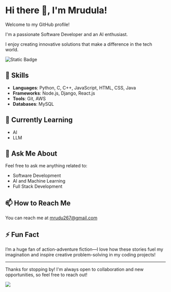 # Hi there 👋, I'm Mrudula!

Welcome to my GitHub profile! 

I'm a passionate Software Developer and an AI enthusiast.

I enjoy creating innovative solutions that make a difference in the tech world.


![Static Badge](https://img.shields.io/badge/Profile%20Views-123?style=plastic&logoSize=auto)



## 🔧 Skills
- **Languages**: Python, C, C++, JavaScript, HTML, CSS, Java
- **Frameworks**: Node.js, Django, React.js
- **Tools**: Git, AWS
- **Databases**: MySQL

## 🌱 Currently Learning
- AI
- LLM

## 💬 Ask Me About
Feel free to ask me anything related to:
- Software Development
- AI and Machine Learning
- Full Stack Development

## 📫 How to Reach Me
You can reach me at mrudu267@gmail.com

## ⚡ Fun Fact
<!--I have a knack for injecting humor into any situation – I like to think I'm pretty funny!-->
I’m a huge fan of action-adventure fiction—I love how these stories fuel my imagination and inspire creative problem-solving in my coding projects!

<!--## 🚀 Projects
Here are some of my notable projects:
- **[Project Name 1]**: [Brief description, technologies used, link to repo]
- **[Project Name 2]**: [Brief description, technologies used, link to repo]
- **[Project Name 3]**: [Brief description, technologies used, link to repo]-->

<!--## 📫 Connect with Me
- **LinkedIn**: [Your LinkedIn URL]
- **Twitter**: [Your Twitter URL]
- **Email**: [Your Email Address]-->

<!--## 🌍 Fun Facts
- [Share a fun fact or two about yourself or your interests outside of tech]-->
---

Thanks for stopping by! I'm always open to collaboration and new opportunities, so feel free to reach out!

<!--
**mrudulap26/mrudulap26** is a ✨ _special_ ✨ repository because its `README.md` (this file) appears on your GitHub profile.

Here are some ideas to get you started:

- 🔭 I’m currently working on ...
- 🌱 I’m currently learning ...
- 👯 I’m looking to collaborate on ...
- 🤔 I’m looking for help with ...
- 💬 Ask me about ...
- 📫 How to reach me: ...
- 😄 Pronouns: ...
- ⚡ Fun fact: ...
-->
![](https://hit.yhype.me/github/profile?user_id=149927701)
